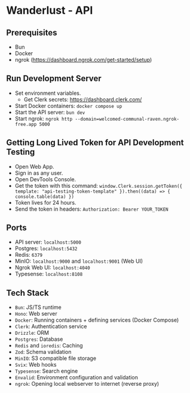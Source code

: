 # Wanderlust - API

## Prerequisites

- Bun
- Docker
- ngrok (https://dashboard.ngrok.com/get-started/setup)

## Run Development Server

- Set environment variables.
  - Get Clerk secrets: https://dashboard.clerk.com/
- Start Docker containers: `docker compose up`
- Start the API server: `bun dev`
- Start ngrok: `ngrok http --domain=welcomed-communal-raven.ngrok-free.app 5000`

## Getting Long Lived Token for API Development Testing
* Open Web App.
* Sign in as any user.
* Open DevTools Console.
* Get the token with this command: `window.Clerk.session.getToken({ template: "api-testing-token-template" }).then((data) => { console.table(data) })`
* Token lives for 24 hours.
* Send the token in headers: `Authorization: Bearer YOUR_TOKEN`

## Ports

- API server: `localhost:5000`
- Postgres: `localhost:5432`
- Redis: `6379`
- MinIO: `localhost:9000` and `localhost:9001` (Web UI)
- Ngrok Web UI: `localhost:4040`
- Typesense: `localhost:8108`

## Tech Stack

- `Bun`: JS/TS runtime
- `Hono`: Web server
- `Docker`: Running containers + defining services (Docker Compose)
- `Clerk`: Authentication service
- `Drizzle`: ORM
- `Postgres`: Database
- `Redis` and `ioredis`: Caching
- `Zod`: Schema validation
- `MinIO`: S3 compatible file storage
- `Svix`: Web hooks
- `Typesense`: Search engine
- `Envalid`: Environment configuration and validation
- `ngrok`: Opening local webserver to internet (reverse proxy)
